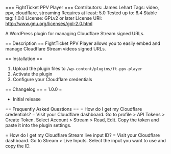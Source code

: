 === FightTicket PPV Player ===
Contributors: James Lehart
Tags: video, ppv, cloudflare, streaming
Requires at least: 5.0
Tested up to: 6.4
Stable tag: 1.0.0
License: GPLv2 or later
License URI: http://www.gnu.org/licenses/gpl-2.0.html

A WordPress plugin for managing Cloudflare Stream signed URLs.

== Description ==
FightTicket PPV Player allows you to easily embed and manage Cloudflare Stream videos signed URLs.

== Installation ==
1. Upload the plugin files to `/wp-content/plugins/ft-ppv-player`
2. Activate the plugin
3. Configure your Cloudflare credentials

== Changelog ==
= 1.0.0 =
* Initial release

== Frequently Asked Questions ==
= How do I get my Cloudflare credentials? =
Visit your Cloudflare dashboard. Go to profile > API Tokens > Create Token. Select Account > Stream > Read, Edit. Copy the token and paste it
into the plugin settings.

= How do I get my Cloudflare Stream live input ID? =
Visit your Cloudflare dashboard. Go to Stream > Live Inputs. Select the input you want to use and copy the ID.
